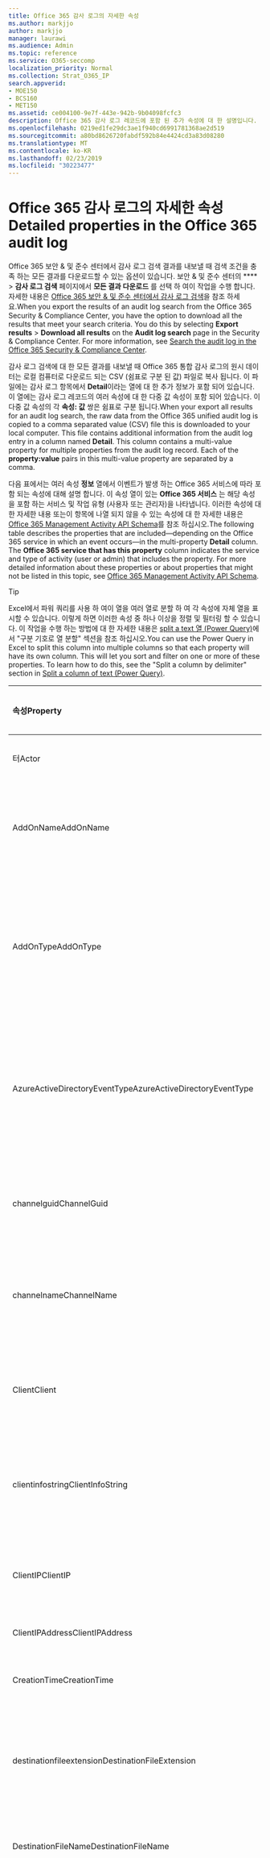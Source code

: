 ```yaml
---
title: Office 365 감사 로그의 자세한 속성
ms.author: markjjo
author: markjjo
manager: laurawi
ms.audience: Admin
ms.topic: reference
ms.service: O365-seccomp
localization_priority: Normal
ms.collection: Strat_O365_IP
search.appverid:
- MOE150
- BCS160
- MET150
ms.assetid: ce004100-9e7f-443e-942b-9b04098fcfc3
description: Office 365 감사 로그 레코드에 포함 된 추가 속성에 대 한 설명입니다.
ms.openlocfilehash: 0219ed1fe29dc3ae1f940cd6991781368ae2d519
ms.sourcegitcommit: a80bd8626720fabdf592b84e4424cd3a83d08280
ms.translationtype: MT
ms.contentlocale: ko-KR
ms.lasthandoff: 02/23/2019
ms.locfileid: "30223477"
---
```

# <a name="detailed-properties-in-the-office-365-audit-log"></a><span data-ttu-id="1f6d6-103">Office 365 감사 로그의 자세한 속성</span><span class="sxs-lookup"><span data-stu-id="1f6d6-103">Detailed properties in the Office 365 audit log</span></span>

<span data-ttu-id="1f6d6-p101">Office 365 보안 &amp; 및 준수 센터에서 감사 로그 검색 결과를 내보낼 때 검색 조건을 충족 하는 모든 결과를 다운로드할 수 있는 옵션이 있습니다. 보안 &amp; 및 준수 센터의 \*\*\*\* \> **감사 로그 검색** 페이지에서 **모든 결과 다운로드** 를 선택 하 여이 작업을 수행 합니다. 자세한 내용은 [Office 365 보안 &amp; 및 준수 센터에서 감사 로그 검색](search-the-audit-log-in-security-and-compliance.md)을 참조 하세요.</span><span class="sxs-lookup"><span data-stu-id="1f6d6-p101">When you export the results of an audit log search from the Office 365 Security &amp; Compliance Center, you have the option to download all the results that meet your search criteria. You do this by selecting **Export results** \> **Download all results** on the **Audit log search** page in the Security &amp; Compliance Center. For more information, see [Search the audit log in the Office 365 Security &amp; Compliance Center](search-the-audit-log-in-security-and-compliance.md).</span></span>
  
 <span data-ttu-id="1f6d6-p102">감사 로그 검색에 대 한 모든 결과를 내보낼 때 Office 365 통합 감사 로그의 원시 데이터는 로컬 컴퓨터로 다운로드 되는 CSV (쉼표로 구분 된 값) 파일로 복사 됩니다. 이 파일에는 감사 로그 항목에서 **Detail**이라는 열에 대 한 추가 정보가 포함 되어 있습니다. 이 열에는 감사 로그 레코드의 여러 속성에 대 한 다중 값 속성이 포함 되어 있습니다. 이 다중 값 속성의 각 **속성: 값** 쌍은 쉼표로 구분 됩니다.</span><span class="sxs-lookup"><span data-stu-id="1f6d6-p102">When your export all results for an audit log search, the raw data from the Office 365 unified audit log is copied to a comma separated value (CSV) file this is downloaded to your local computer. This file contains additional information from the audit log entry in a column named **Detail**. This column contains a multi-value property for multiple properties from the audit log record. Each of the **property:value** pairs in this multi-value property are separated by a comma.</span></span> 
  
<span data-ttu-id="1f6d6-p103">다음 표에서는 여러 속성 **정보** 열에서 이벤트가 발생 하는 Office 365 서비스에 따라 포함 되는 속성에 대해 설명 합니다. 이 속성 열이 있는 **Office 365 서비스** 는 해당 속성을 포함 하는 서비스 및 작업 유형 (사용자 또는 관리자)을 나타냅니다. 이러한 속성에 대 한 자세한 내용 또는이 항목에 나열 되지 않을 수 있는 속성에 대 한 자세한 내용은 [Office 365 Management Activity API Schema](https://go.microsoft.com/fwlink/p/?LinkId=717993)를 참조 하십시오.</span><span class="sxs-lookup"><span data-stu-id="1f6d6-p103">The following table describes the properties that are included—depending on the Office 365 service in which an event occurs—in the multi-property **Detail** column. The **Office 365 service that has this property** column indicates the service and type of activity (user or admin) that includes the property. For more detailed information about these properties or about properties that might not be listed in this topic, see [Office 365 Management Activity API Schema](https://go.microsoft.com/fwlink/p/?LinkId=717993).</span></span>
  
> [!TIP]
> <span data-ttu-id="1f6d6-p104">Excel에서 파워 쿼리를 사용 하 여이 열을 여러 열로 분할 하 여 각 속성에 자체 열을 표시할 수 있습니다. 이렇게 하면 이러한 속성 중 하나 이상을 정렬 및 필터링 할 수 있습니다. 이 작업을 수행 하는 방법에 대 한 자세한 내용은 [split a text 열 (Power Query)](https://support.office.com/article/5282d425-6dd0-46ca-95bf-8e0da9539662)에서 "구분 기호로 열 분할" 섹션을 참조 하십시오.</span><span class="sxs-lookup"><span data-stu-id="1f6d6-p104">You can use the Power Query in Excel to split this column into multiple columns so that each property will have its own column. This will let you sort and filter on one or more of these properties. To learn how to do this, see the "Split a column by delimiter" section in [Split a column of text (Power Query)](https://support.office.com/article/5282d425-6dd0-46ca-95bf-8e0da9539662).</span></span> 
  
|<span data-ttu-id="1f6d6-117">**속성**</span><span class="sxs-lookup"><span data-stu-id="1f6d6-117">**Property**</span></span>|<span data-ttu-id="1f6d6-118">**설명**</span><span class="sxs-lookup"><span data-stu-id="1f6d6-118">**Description**</span></span>|<span data-ttu-id="1f6d6-119">**이 속성을 가진 Office 365 서비스**</span><span class="sxs-lookup"><span data-stu-id="1f6d6-119">**Office 365 service that has this property**</span></span>|
|:-----|:-----|:-----|
|<span data-ttu-id="1f6d6-120">터</span><span class="sxs-lookup"><span data-stu-id="1f6d6-120">Actor</span></span>  <br/> |<span data-ttu-id="1f6d6-121">작업을 수행한 사용자 또는 서비스 계정입니다.</span><span class="sxs-lookup"><span data-stu-id="1f6d6-121">The user or service account that performed the action.</span></span> |<span data-ttu-id="1f6d6-122">Azure Active Directory</span><span class="sxs-lookup"><span data-stu-id="1f6d6-122">Azure Active Directory</span></span>  <br/> |
|<span data-ttu-id="1f6d6-123">AddOnName</span><span class="sxs-lookup"><span data-stu-id="1f6d6-123">AddOnName</span></span>  <br/> |<span data-ttu-id="1f6d6-p105">팀에서 추가, 제거 또는 업데이트 된 추가 기능의 이름입니다. Microsoft 팀의 추가 기능 유형은 bot, 커넥터 또는 탭입니다.</span><span class="sxs-lookup"><span data-stu-id="1f6d6-p105">The name of an add-on that was added, removed, or updated in a team. The type of add-ons in Microsoft Teams are a bot, a connector, or a tab.</span></span>  <br/> |<span data-ttu-id="1f6d6-126">Microsoft Teams</span><span class="sxs-lookup"><span data-stu-id="1f6d6-126">Microsoft Teams</span></span>  <br/> |
|<span data-ttu-id="1f6d6-127">AddOnType</span><span class="sxs-lookup"><span data-stu-id="1f6d6-127">AddOnType</span></span>  <br/> |<span data-ttu-id="1f6d6-p106">팀에서 추가, 제거 또는 업데이트 된 추가 기능의 유형입니다. 다음 값은 추가 기능의 형식을 나타냅니다.</span><span class="sxs-lookup"><span data-stu-id="1f6d6-p106">The type of an add-on that was added, removed, or updated in a team. The following values indicate the type of add-on.  </span></span><br/> <span data-ttu-id="1f6d6-130">**1** -bot을 나타냅니다.</span><span class="sxs-lookup"><span data-stu-id="1f6d6-130">**1** - Indicates a bot.</span></span><br/> <span data-ttu-id="1f6d6-131">**2** -커넥터를 나타냅니다.</span><span class="sxs-lookup"><span data-stu-id="1f6d6-131">**2** - Indicates a connector.</span></span><br/> <span data-ttu-id="1f6d6-132">**3** -탭을 나타냅니다.</span><span class="sxs-lookup"><span data-stu-id="1f6d6-132">**3** - Indicates a tab.</span></span> |<span data-ttu-id="1f6d6-133">Microsoft Teams</span><span class="sxs-lookup"><span data-stu-id="1f6d6-133">Microsoft Teams</span></span>  <br/> |
|<span data-ttu-id="1f6d6-134">AzureActiveDirectoryEventType</span><span class="sxs-lookup"><span data-stu-id="1f6d6-134">AzureActiveDirectoryEventType</span></span>  <br/> |<span data-ttu-id="1f6d6-p107">Azure Active Directory 이벤트의 유형입니다. 이벤트 유형을 나타내는 값은 다음과 같습니다.</span><span class="sxs-lookup"><span data-stu-id="1f6d6-p107">The type of Azure Active Directory event. The following values indicate the type of event.  </span></span><br/> <span data-ttu-id="1f6d6-137">**0** -계정 로그인 이벤트를 나타냅니다.</span><span class="sxs-lookup"><span data-stu-id="1f6d6-137">**0** - Indicates an account login event.</span></span><br/> <span data-ttu-id="1f6d6-138">**1** -Azure 응용 프로그램 보안 이벤트를 나타냅니다.</span><span class="sxs-lookup"><span data-stu-id="1f6d6-138">**1** - Indicates an Azure application security event.</span></span> |<span data-ttu-id="1f6d6-139">Azure Active Directory</span><span class="sxs-lookup"><span data-stu-id="1f6d6-139">Azure Active Directory</span></span>  <br/> |
|<span data-ttu-id="1f6d6-140">channelguid</span><span class="sxs-lookup"><span data-stu-id="1f6d6-140">ChannelGuid</span></span>  <br/> |<span data-ttu-id="1f6d6-p108">Microsoft 팀 채널의 ID입니다. 채널이 있는 팀이 **teamname** 및 **teamname** 속성으로 식별 됩니다.</span><span class="sxs-lookup"><span data-stu-id="1f6d6-p108">The ID of a Microsoft Teams channel. The team that the channel is located in is identified by the **TeamName** and **TeamGuid** properties.  </span></span><br/> |<span data-ttu-id="1f6d6-143">Microsoft Teams</span><span class="sxs-lookup"><span data-stu-id="1f6d6-143">Microsoft Teams</span></span>  <br/> |
|<span data-ttu-id="1f6d6-144">channelname</span><span class="sxs-lookup"><span data-stu-id="1f6d6-144">ChannelName</span></span>  <br/> |<span data-ttu-id="1f6d6-p109">Microsoft 팀 채널의 이름입니다. 채널이 있는 팀이 **teamname** 및 **teamname** 속성으로 식별 됩니다.</span><span class="sxs-lookup"><span data-stu-id="1f6d6-p109">The name of a Microsoft Teams channel. The team that the channel is located in is identified by the **TeamName** and **TeamGuid** properties.  </span></span><br/> |<span data-ttu-id="1f6d6-147">Microsoft Teams</span><span class="sxs-lookup"><span data-stu-id="1f6d6-147">Microsoft Teams</span></span>  <br/> |
|<span data-ttu-id="1f6d6-148">Client</span><span class="sxs-lookup"><span data-stu-id="1f6d6-148">Client</span></span>  <br/> |<span data-ttu-id="1f6d6-149">클라이언트 장치, 장치 OS 및 login 이벤트에 사용 되는 장치 브라우저 (예: Nokia Lumia 920;) Windows Phone 8; IE Mobile 11).</span><span class="sxs-lookup"><span data-stu-id="1f6d6-149">The client device, the device OS, and the device browser used for the login event (for example, Nokia Lumia 920; Windows Phone 8; IE Mobile 11).</span></span>  <br/> |<span data-ttu-id="1f6d6-150">Azure Active Directory</span><span class="sxs-lookup"><span data-stu-id="1f6d6-150">Azure Active Directory</span></span>  <br/> |
|<span data-ttu-id="1f6d6-151">clientinfostring</span><span class="sxs-lookup"><span data-stu-id="1f6d6-151">ClientInfoString</span></span>  <br/> |<span data-ttu-id="1f6d6-152">브라우저 버전, Outlook 버전 및 모바일 장치 정보와 같이 작업을 수행 하는 데 사용한 전자 메일 클라이언트에 대 한 정보</span><span class="sxs-lookup"><span data-stu-id="1f6d6-152">Information about the email client that was used to perform the operation, such as a browser version, Outlook version, and mobile device information</span></span>  <br/> |<span data-ttu-id="1f6d6-153">Exchange (사서함 활동)</span><span class="sxs-lookup"><span data-stu-id="1f6d6-153">Exchange (mailbox activity)</span></span>  <br/> |
|<span data-ttu-id="1f6d6-154">ClientIP</span><span class="sxs-lookup"><span data-stu-id="1f6d6-154">ClientIP</span></span>  <br/> |<span data-ttu-id="1f6d6-p110">활동을 로그할 때 사용 된 장치의 IP 주소입니다. IP 주소는 IPv4 또는 IPv6 주소 형식으로 표시 됩니다.</span><span class="sxs-lookup"><span data-stu-id="1f6d6-p110">The IP address of the device that was used when the activity was logged. The IP address is displayed in either an IPv4 or IPv6 address format.</span></span>  <br/> |<span data-ttu-id="1f6d6-157">Exchange 및 Azure Active Directory</span><span class="sxs-lookup"><span data-stu-id="1f6d6-157">Exchange and Azure Active Directory</span></span>  <br/> |
|<span data-ttu-id="1f6d6-158">ClientIPAddress</span><span class="sxs-lookup"><span data-stu-id="1f6d6-158">ClientIPAddress</span></span>  <br/> |<span data-ttu-id="1f6d6-159">ClientIP과 동일 합니다.</span><span class="sxs-lookup"><span data-stu-id="1f6d6-159">Same as ClientIP.</span></span>  <br/> |<span data-ttu-id="1f6d6-160">SharePoint</span><span class="sxs-lookup"><span data-stu-id="1f6d6-160">SharePoint</span></span>  <br/> |
|<span data-ttu-id="1f6d6-161">CreationTime</span><span class="sxs-lookup"><span data-stu-id="1f6d6-161">CreationTime</span></span>  <br/> |<span data-ttu-id="1f6d6-162">사용자가 활동을 수행 했을 때 utc (협정 세계시)로 표시 되는 날짜와 시간입니다.</span><span class="sxs-lookup"><span data-stu-id="1f6d6-162">The date and time in Coordinated Universal Time (UTC) when the user performed the activity.</span></span>  <br/> |<span data-ttu-id="1f6d6-163">모두</span><span class="sxs-lookup"><span data-stu-id="1f6d6-163">All</span></span>  <br/> |
|<span data-ttu-id="1f6d6-164">destinationfileextension</span><span class="sxs-lookup"><span data-stu-id="1f6d6-164">DestinationFileExtension</span></span>  <br/> |<span data-ttu-id="1f6d6-p111">복사 하거나 이동할 파일의 파일 확장명입니다. 이 속성은 FileCopied 및 FileMoved 사용자 작업에만 표시 됩니다.</span><span class="sxs-lookup"><span data-stu-id="1f6d6-p111">The file extension of a file that is copied or moved. This property is displayed only for the FileCopied and FileMoved user activities.</span></span>  <br/> |<span data-ttu-id="1f6d6-167">SharePoint</span><span class="sxs-lookup"><span data-stu-id="1f6d6-167">SharePoint</span></span>  <br/> |
|<span data-ttu-id="1f6d6-168">DestinationFileName</span><span class="sxs-lookup"><span data-stu-id="1f6d6-168">DestinationFileName</span></span>  <br/> |<span data-ttu-id="1f6d6-p112">파일 이름이 복사 되거나 이동 됩니다. 이 속성은 FileCopied 및 FileMoved 작업에만 표시 됩니다.</span><span class="sxs-lookup"><span data-stu-id="1f6d6-p112">The name of the file is copied or moved. This property is displayed only for the FileCopied and FileMoved actions.</span></span>  <br/> |<span data-ttu-id="1f6d6-171">SharePoint</span><span class="sxs-lookup"><span data-stu-id="1f6d6-171">SharePoint</span></span>  <br/> |
|<span data-ttu-id="1f6d6-172">DestinationRelativeUrl</span><span class="sxs-lookup"><span data-stu-id="1f6d6-172">DestinationRelativeUrl</span></span>  <br/> |<span data-ttu-id="1f6d6-p113">파일을 복사 하거나 이동할 대상 폴더의 URL입니다. **SiteURL**, **DestinationRelativeURL**및 **destinationfilename** 속성의 값을 조합 하면 **ObjectID** 속성의 값 (복사 된 파일의 전체 경로 이름)과 같습니다. 이 속성은 FileCopied 및 FileMoved 사용자 작업에만 표시 됩니다.</span><span class="sxs-lookup"><span data-stu-id="1f6d6-p113">The URL of the destination folder where a file is copied or moved. The combination of the values for the **SiteURL**, the **DestinationRelativeURL**, and the **DestinationFileName** properties is the same as the value for the **ObjectID** property, which is the full path name for the file that was copied. This property is displayed only for the FileCopied and FileMoved user activities.  </span></span><br/> |<span data-ttu-id="1f6d6-176">SharePoint</span><span class="sxs-lookup"><span data-stu-id="1f6d6-176">SharePoint</span></span>  <br/> |
|<span data-ttu-id="1f6d6-177">EventSource</span><span class="sxs-lookup"><span data-stu-id="1f6d6-177">EventSource</span></span>  <br/> |<span data-ttu-id="1f6d6-p114">SharePoint에서 이벤트가 발생 한 것을 식별 합니다. 사용할 수 있는 값은 **SharePoint** 및 **objectmodel**입니다.</span><span class="sxs-lookup"><span data-stu-id="1f6d6-p114">Identifies that an event occurred in SharePoint. Possible values are **SharePoint** and **ObjectModel**.  </span></span><br/> |<span data-ttu-id="1f6d6-180">SharePoint</span><span class="sxs-lookup"><span data-stu-id="1f6d6-180">SharePoint</span></span>  <br/> |
|<span data-ttu-id="1f6d6-181">externalaccess</span><span class="sxs-lookup"><span data-stu-id="1f6d6-181">ExternalAccess</span></span>  <br/> |<span data-ttu-id="1f6d6-p115">Exchange 관리 활동의 경우, cmdlet이 조직의 사용자에 의해 실행 되었는지, Microsoft 데이터 센터 담당자나 데이터 센터 서비스 계정 또는 위임 된 관리자가 실행할지를 지정 합니다. 값이 **False** 이면 조직의 다른 사용자가 cmdlet을 실행 한 것입니다. **True** 값은 데이터 센터 직원, 데이터 센터 서비스 계정 또는 위임 된 관리자에 의해 cmdlet이 실행 되었음을 나타냅니다.</span><span class="sxs-lookup"><span data-stu-id="1f6d6-p115">For Exchange admin activity, specifies whether the cmdlet was run by a user in your organization, by Microsoft datacenter personnel or a datacenter service account, or by a delegated administrator. The value **False** indicates that the cmdlet was run by someone in your organization. The value **True** indicates that the cmdlet was run by datacenter personnel, a datacenter service account, or a delegated administrator.  </span></span><br/> <span data-ttu-id="1f6d6-185">Exchange 사서함 활동의 경우 조직 외부의 사용자가 사서함에 액세스 했는지 여부를 지정 합니다.</span><span class="sxs-lookup"><span data-stu-id="1f6d6-185">For Exchange mailbox activity, specifies whether a mailbox was accessed by a user outside your organization.</span></span>  <br/> |<span data-ttu-id="1f6d6-186">Exchange</span><span class="sxs-lookup"><span data-stu-id="1f6d6-186">Exchange</span></span>  <br/> |
|<span data-ttu-id="1f6d6-187">ExtendedProperties</span><span class="sxs-lookup"><span data-stu-id="1f6d6-187">ExtendedProperties</span></span>  <br/> |<span data-ttu-id="1f6d6-188">Azure Active Directory 이벤트에 대 한 확장 된 속성입니다.</span><span class="sxs-lookup"><span data-stu-id="1f6d6-188">The extended properties for an the Azure Active Directory event.</span></span>  <br/> |<span data-ttu-id="1f6d6-189">Azure Active Directory</span><span class="sxs-lookup"><span data-stu-id="1f6d6-189">Azure Active Directory</span></span>  <br/> |
|<span data-ttu-id="1f6d6-190">ID</span><span class="sxs-lookup"><span data-stu-id="1f6d6-190">ID</span></span>  <br/> |<span data-ttu-id="1f6d6-p116">보고서 항목의 ID입니다. ID는 보고서 항목을 고유 하 게 식별 합니다.</span><span class="sxs-lookup"><span data-stu-id="1f6d6-p116">The ID of the report entry. The ID uniquely identifies the report entry.</span></span>  <br/> |<span data-ttu-id="1f6d6-193">모두</span><span class="sxs-lookup"><span data-stu-id="1f6d6-193">All</span></span>  <br/> |
|<span data-ttu-id="1f6d6-194">internallogontype</span><span class="sxs-lookup"><span data-stu-id="1f6d6-194">InternalLogonType</span></span>  <br/> |<span data-ttu-id="1f6d6-195">내부용으로 예약 되어 있습니다.</span><span class="sxs-lookup"><span data-stu-id="1f6d6-195">Reserved for internal use.</span></span>  <br/> |<span data-ttu-id="1f6d6-196">Exchange (사서함 활동)</span><span class="sxs-lookup"><span data-stu-id="1f6d6-196">Exchange (mailbox activity)</span></span>  <br/> |
|<span data-ttu-id="1f6d6-197">ItemType</span><span class="sxs-lookup"><span data-stu-id="1f6d6-197">ItemType</span></span>  <br/> |<span data-ttu-id="1f6d6-p117">액세스 하거나 수정한 개체의 유형입니다. 사용할 수 있는 값에는 **파일**, **폴더**, **웹**, **사이트**, **테 넌 트**및 **documentlibrary**가 있습니다.</span><span class="sxs-lookup"><span data-stu-id="1f6d6-p117">The type of object that was accessed or modified. Possible values include **File**, **Folder**, **Web**, **Site**, **Tenant**, and **DocumentLibrary**.  </span></span><br/> |<span data-ttu-id="1f6d6-200">SharePoint</span><span class="sxs-lookup"><span data-stu-id="1f6d6-200">SharePoint</span></span>  <br/> |
|<span data-ttu-id="1f6d6-201">LoginStatus</span><span class="sxs-lookup"><span data-stu-id="1f6d6-201">LoginStatus</span></span>  <br/> |<span data-ttu-id="1f6d6-202">발생 했을 수 있는 로그인 실패를 확인 합니다.</span><span class="sxs-lookup"><span data-stu-id="1f6d6-202">Identifies login failures that might have occurred.</span></span>  <br/> |<span data-ttu-id="1f6d6-203">Azure Active Directory</span><span class="sxs-lookup"><span data-stu-id="1f6d6-203">Azure Active Directory</span></span>  <br/> |
|<span data-ttu-id="1f6d6-204">logontype</span><span class="sxs-lookup"><span data-stu-id="1f6d6-204">LogonType</span></span>  <br/> |<span data-ttu-id="1f6d6-p118">사서함 액세스 유형입니다. 다음 값은 사서함에 액세스 한 사용자의 유형을 나타냅니다.</span><span class="sxs-lookup"><span data-stu-id="1f6d6-p118">The type of mailbox access. The following values indicate the type of user who accessed the mailbox.  </span></span><br/><br/> <span data-ttu-id="1f6d6-207">**0** -사서함 소유자를 나타냅니다.</span><span class="sxs-lookup"><span data-stu-id="1f6d6-207">**0** - Indicates a mailbox owner.</span></span><br/> <span data-ttu-id="1f6d6-208">**1** -관리자를 나타냅니다.</span><span class="sxs-lookup"><span data-stu-id="1f6d6-208">**1** - Indicates an administrator.</span></span><br/> <span data-ttu-id="1f6d6-209">**2** -대리인을 나타냅니다.</span><span class="sxs-lookup"><span data-stu-id="1f6d6-209">**2** - Indicates a delegate.</span></span> <br/><span data-ttu-id="1f6d6-210">**3** -Microsoft 데이터 센터의 전송 서비스를 나타냅니다.</span><span class="sxs-lookup"><span data-stu-id="1f6d6-210">**3** - Indicates the transport service in the Microsoft datacenter.</span></span><br/> <span data-ttu-id="1f6d6-211">**4** -Microsoft 데이터 센터의 서비스 계정을 나타냅니다.</span><span class="sxs-lookup"><span data-stu-id="1f6d6-211">**4** - Indicates a   service account in the Microsoft datacenter.</span></span> <br/><span data-ttu-id="1f6d6-212">**6** -위임 된 관리자를 나타냅니다.</span><span class="sxs-lookup"><span data-stu-id="1f6d6-212">**6** - Indicates a delegated administrator.</span></span> |<span data-ttu-id="1f6d6-213">Exchange (사서함 활동)</span><span class="sxs-lookup"><span data-stu-id="1f6d6-213">Exchange (mailbox activity)</span></span>  <br/> |
|<span data-ttu-id="1f6d6-214">MailboxGuid</span><span class="sxs-lookup"><span data-stu-id="1f6d6-214">MailboxGuid</span></span>  <br/> |<span data-ttu-id="1f6d6-215">액세스 한 사서함의 Exchange GUID입니다.</span><span class="sxs-lookup"><span data-stu-id="1f6d6-215">The Exchange GUID of the mailbox that was accessed.</span></span>  <br/> |<span data-ttu-id="1f6d6-216">Exchange (사서함 활동)</span><span class="sxs-lookup"><span data-stu-id="1f6d6-216">Exchange (mailbox activity)</span></span>  <br/> |
|<span data-ttu-id="1f6d6-217">MailboxOwnerUPN</span><span class="sxs-lookup"><span data-stu-id="1f6d6-217">MailboxOwnerUPN</span></span>  <br/> |<span data-ttu-id="1f6d6-218">액세스 한 사서함을 소유한 사용자의 전자 메일 주소입니다.</span><span class="sxs-lookup"><span data-stu-id="1f6d6-218">The email address of the person who owns the mailbox that was accessed.</span></span>  <br/> |<span data-ttu-id="1f6d6-219">Exchange (사서함 활동)</span><span class="sxs-lookup"><span data-stu-id="1f6d6-219">Exchange (mailbox activity)</span></span>  <br/> |
|<span data-ttu-id="1f6d6-220">구성원</span><span class="sxs-lookup"><span data-stu-id="1f6d6-220">Members</span></span>  <br/> |<span data-ttu-id="1f6d6-p119">팀에서 추가 되거나 제거 된 사용자를 나열 합니다. 다음 값은 사용자에 게 할당 된 역할 형식을 나타냅니다.</span><span class="sxs-lookup"><span data-stu-id="1f6d6-p119">Lists the users that have been added or removed from a team. The following values indicate the Role type assigned to the user.  </span></span><br/><br/> <span data-ttu-id="1f6d6-223">**1** -소유자 역할을 나타냅니다.</span><span class="sxs-lookup"><span data-stu-id="1f6d6-223">**1** - Indicates  the Owner role.</span></span><br/> <span data-ttu-id="1f6d6-224">**2** -구성원 역할을 나타냅니다.</span><span class="sxs-lookup"><span data-stu-id="1f6d6-224">**2** - Indicates the Member role.</span></span><br/> <span data-ttu-id="1f6d6-225">**3** -게스트 역할을 나타냅니다.</span><span class="sxs-lookup"><span data-stu-id="1f6d6-225">**3** - Indicates the Guest role.</span></span> <br/><br/><span data-ttu-id="1f6d6-226">Members 속성에도 조직의 이름과 구성원의 전자 메일 주소가 포함 됩니다.</span><span class="sxs-lookup"><span data-stu-id="1f6d6-226">The Members property also includes the name of your organization, and the member's email address.</span></span>  <br/> |<span data-ttu-id="1f6d6-227">Microsoft Teams</span><span class="sxs-lookup"><span data-stu-id="1f6d6-227">Microsoft Teams</span></span>  <br/> |
|<span data-ttu-id="1f6d6-228">ModifiedProperties (Name, NewValue, OldValue)</span><span class="sxs-lookup"><span data-stu-id="1f6d6-228">ModifiedProperties (Name, NewValue, OldValue)</span></span>  <br/> |<span data-ttu-id="1f6d6-p120">이 속성은 사이트 또는 사이트 모음 관리 그룹의 구성원으로 사용자를 추가 하는 등의 관리 이벤트에 포함 됩니다. 이 속성에는 수정 된 속성의 이름 (예: 사이트 관리자 그룹)과 수정한 속성의 새 값 (사이트 관리자로 추가한 사용자 및 수정한 개체의 이전 값)이 포함 됩니다.</span><span class="sxs-lookup"><span data-stu-id="1f6d6-p120">The property is included for admin events, such as adding a user as a member of a site or a site collection admin group. The property includes the name of the property that was modified (for example, the Site Admin group) the new value of the modified property (such the user who was added as a site admin, and the previous value of the modified object.</span></span>  <br/> |<span data-ttu-id="1f6d6-231">모두 (관리 활동)</span><span class="sxs-lookup"><span data-stu-id="1f6d6-231">All (admin activity)</span></span>  <br/> |
|<span data-ttu-id="1f6d6-232">id</span><span class="sxs-lookup"><span data-stu-id="1f6d6-232">ObjectID</span></span>  <br/> |<span data-ttu-id="1f6d6-233">Exchange 관리자 감사 로깅을 위해 cmdlet에 의해 수정 된 개체의 이름입니다.</span><span class="sxs-lookup"><span data-stu-id="1f6d6-233">For Exchange admin audit logging, the name of the object that was modified by the cmdlet.</span></span>  <br/> <span data-ttu-id="1f6d6-234">SharePoint 작업의 경우 사용자가 액세스 하는 파일 또는 폴더의 전체 URL 경로 이름입니다.</span><span class="sxs-lookup"><span data-stu-id="1f6d6-234">For SharePoint activity, the full URL path name of the file or folder accessed by a user.</span></span>  <br/> <span data-ttu-id="1f6d6-235">Azure AD 활동의 경우 수정 된 사용자 계정의 이름입니다.</span><span class="sxs-lookup"><span data-stu-id="1f6d6-235">For Azure AD activity, the name of the user account that was modified.</span></span>  <br/> |<span data-ttu-id="1f6d6-236">모두</span><span class="sxs-lookup"><span data-stu-id="1f6d6-236">All</span></span>  <br/> |
|<span data-ttu-id="1f6d6-237">작업</span><span class="sxs-lookup"><span data-stu-id="1f6d6-237">Operation</span></span>  <br/> |<span data-ttu-id="1f6d6-p121">사용자 또는 관리자 활동의 이름입니다. 이 속성의 값은 **활동** 드롭다운 목록에서 선택한 값에 해당 합니다. **모든 작업에 대해 결과 표시** 를 선택 하면 보고서에 모든 서비스에 대 한 모든 사용자 및 관리 활동에 대 한 항목이 포함 됩니다. office 365 감사 로그에 기록 된 작업/작업에 대 한 설명은 [office 365 보안 &amp; 및 준수 센터에서 감사 로그 검색](search-the-audit-log-in-security-and-compliance.md)의 **감사 된 작업** 탭을 참조 하십시오.</span><span class="sxs-lookup"><span data-stu-id="1f6d6-p121">The name of the user or admin activity. The value of this property corresponds to the value that was selected in the **Activities** drop down list. If **Show results for all activities** was selected, the report will included entries for all user and admin activities for all services. For a description of the operations/activities that are logged in the Office 365 audit log, see the **Audited activities** tab in [Search the audit log in the Office 365 Security &amp; Compliance Center](search-the-audit-log-in-security-and-compliance.md).  </span></span><br/> <span data-ttu-id="1f6d6-242">Exchange 관리 활동의 경우이 속성은 실행 된 cmdlet의 이름을 식별 합니다.</span><span class="sxs-lookup"><span data-stu-id="1f6d6-242">For Exchange admin activity, this property identifies the name of the cmdlet that was run.</span></span>  <br/> |<span data-ttu-id="1f6d6-243">모두</span><span class="sxs-lookup"><span data-stu-id="1f6d6-243">All</span></span>  <br/> |
|<span data-ttu-id="1f6d6-244">조직 id</span><span class="sxs-lookup"><span data-stu-id="1f6d6-244">OrganizationID</span></span>  <br/> |<span data-ttu-id="1f6d6-245">Office 365 조 직의 GUID입니다.</span><span class="sxs-lookup"><span data-stu-id="1f6d6-245">The GUID for your Office 365 organization.</span></span>  <br/> |<span data-ttu-id="1f6d6-246">모두</span><span class="sxs-lookup"><span data-stu-id="1f6d6-246">All</span></span>  <br/> |
|<span data-ttu-id="1f6d6-247">경로</span><span class="sxs-lookup"><span data-stu-id="1f6d6-247">Path</span></span>  <br/> |<span data-ttu-id="1f6d6-p122">액세스 한 메시지가 있는 사서함 폴더의 이름입니다. 이 속성은 또한 메시지가 만들어지거나 복사/이동 되는 폴더를 식별 합니다.</span><span class="sxs-lookup"><span data-stu-id="1f6d6-p122">The name of the mailbox folder where the message that was accessed is located. This property also identifies the folder a where a message is created in or copied/moved to.</span></span>  <br/> |<span data-ttu-id="1f6d6-250">Exchange (사서함 활동)</span><span class="sxs-lookup"><span data-stu-id="1f6d6-250">Exchange (mailbox activity)</span></span>  <br/> |
|<span data-ttu-id="1f6d6-251">매개 변수</span><span class="sxs-lookup"><span data-stu-id="1f6d6-251">Parameters</span></span>  <br/> |<span data-ttu-id="1f6d6-252">Exchange 관리 활동의 경우 Operation 속성에서 식별 된 cmdlet에 사용 된 모든 매개 변수의 이름과 값입니다.</span><span class="sxs-lookup"><span data-stu-id="1f6d6-252">For Exchange admin activity, the name and value for all parameters that were used with the cmdlet that is identified in the Operation property.</span></span>  <br/> |<span data-ttu-id="1f6d6-253">Exchange (관리 활동)</span><span class="sxs-lookup"><span data-stu-id="1f6d6-253">Exchange (admin activity)</span></span>  <br/> |
|<span data-ttu-id="1f6d6-254">RecordType</span><span class="sxs-lookup"><span data-stu-id="1f6d6-254">RecordType</span></span>  <br/> |<span data-ttu-id="1f6d6-p123">record에서 지정한 작업의 유형입니다. 다음 값은 레코드 종류를 나타냅니다.</span><span class="sxs-lookup"><span data-stu-id="1f6d6-p123">The type of operation indicated by the record. The following values indicate the record type.  </span></span><br/><br/> <span data-ttu-id="1f6d6-257">**1** -Exchange 관리자 감사 로그의 레코드를 나타냅니다.</span><span class="sxs-lookup"><span data-stu-id="1f6d6-257">**1** - Indicates a record from the  Exchange  admin audit log.</span></span> <br/><span data-ttu-id="1f6d6-258">**2** -singled 사서함 항목에 대해 수행 된 작업에 대 한 Exchange 사서함 감사 로그의 레코드를 나타냅니다.</span><span class="sxs-lookup"><span data-stu-id="1f6d6-258">**2** - Indicates a record from the  Exchange  mailbox audit log for an operation performed on a singled mailbox item.</span></span> <br/><span data-ttu-id="1f6d6-p124">**3** -Exchange 사서함 감사 로그 에서도 레코드를 나타냅니다. 이 레코드 종류는 원본 사서함에서 여러 항목을 지운 편지함 폴더로 이동 하거나 여러 항목을 영구적으로 삭제 하는 등의 여러 항목에 대해 작업이 수행 되었음을 나타냅니다.</span><span class="sxs-lookup"><span data-stu-id="1f6d6-p124">**3** - Also indicates a record from the  Exchange  mailbox audit log. This record type indicates the operation was performed on multiple items in the source mailbox (such as moving multiple items to the Deleted Items folder or permanently deleting multiple items). </span></span><br/><span data-ttu-id="1f6d6-261">**4** -사이트에 대 한 권한 할당 관리자 또는 사용자와 같은 SharePoint의 사이트 관리 작업을 나타냅니다.</span><span class="sxs-lookup"><span data-stu-id="1f6d6-261">**4** - Indicates a site admin operation in SharePoint, such as an administrator or user assigning permissions to a site.</span></span> <br/><span data-ttu-id="1f6d6-262">**6** -사용자가 파일을 보거나 수정 하는 등 SharePoint의 파일 또는 폴더 관련 작업을 나타냅니다.</span><span class="sxs-lookup"><span data-stu-id="1f6d6-262">**6** - Indicates a file or folder-related operation in SharePoint, such as a user viewing or modifying a file.</span></span> <br/><span data-ttu-id="1f6d6-263">**8** -Azure Active Directory에서 수행 된 관리 작업을 나타냅니다.</span><span class="sxs-lookup"><span data-stu-id="1f6d6-263">**8** - Indicates an admin operation performed in Azure Active Directory.</span></span> <br/><span data-ttu-id="1f6d6-p125">**9** -OrgId 로그인 이벤트를 Azure Active Directory에 표시 합니다. 이 레코드 종류는 더 이상 사용 되지 않습니다.</span><span class="sxs-lookup"><span data-stu-id="1f6d6-p125">**9** - Indicates  OrgId logon events in Azure Active Directory. This record type is being deprecated. </span></span><br/><span data-ttu-id="1f6d6-266">**10** -데이터 센터에서 Microsoft 담당자가 수행한 보안 cmdlet 이벤트를 나타냅니다.</span><span class="sxs-lookup"><span data-stu-id="1f6d6-266">**10** - Indicates security cmdlet events that were performed by Microsoft personnel in the data center.</span></span> <br/><span data-ttu-id="1f6d6-267">**11** -SharePoint의 DLP (데이터 손실 방지) 이벤트를 나타냅니다.</span><span class="sxs-lookup"><span data-stu-id="1f6d6-267">**11** - Indicates Data loss protection (DLP) events in SharePoint.</span></span><br/> <span data-ttu-id="1f6d6-268">**12** -Sway 이벤트를 나타냅니다.</span><span class="sxs-lookup"><span data-stu-id="1f6d6-268">**12** - Indicates Sway events.</span></span> <br/><span data-ttu-id="1f6d6-p126">**13** -통합 dlp 정책으로 구성 된 경우 Exchange의 DLP 이벤트를 나타냅니다. Exchange 전송 규칙을 기반으로 하는 DLP 이벤트는 지원 되지 않습니다.</span><span class="sxs-lookup"><span data-stu-id="1f6d6-p126">**13** - Indicates DLP events in Exchange, when configured with a unified a DLP policy. DLP events based on Exchange transport rules aren't supported.</span></span><br><span data-ttu-id="1f6d6-271">**14** -SharePoint의 공유 이벤트를 나타냅니다.</span><span class="sxs-lookup"><span data-stu-id="1f6d6-271">**14** - Indicates sharing events in SharePoint.</span></span><br/> <span data-ttu-id="1f6d6-272">**15** -Azure Active Directory의 STS (보안 토큰 서비스) 로그온 이벤트를 나타냅니다.</span><span class="sxs-lookup"><span data-stu-id="1f6d6-272">**15** - Indicates Secure Token Service (STS) logon events in Azure Active Directory.</span></span> <br/><span data-ttu-id="1f6d6-273">**18** -보안 &amp; 준수 센터 이벤트를 나타냅니다.</span><span class="sxs-lookup"><span data-stu-id="1f6d6-273">**18** - Indicates Security &amp; Compliance Center events.</span></span> <br/><span data-ttu-id="1f6d6-274">**20** -Power BI 이벤트를 나타냅니다.</span><span class="sxs-lookup"><span data-stu-id="1f6d6-274">**20** - Indicates Power BI events.</span></span> <br/><span data-ttu-id="1f6d6-275">**21**-Dynamics 365 이벤트를 나타냅니다.</span><span class="sxs-lookup"><span data-stu-id="1f6d6-275">**21**- Indicates Dynamics 365 events.</span></span><br/><span data-ttu-id="1f6d6-276">**22** -Yammer 이벤트를 나타냅니다.</span><span class="sxs-lookup"><span data-stu-id="1f6d6-276">**22** - Indicates Yammer events.</span></span> <br/><span data-ttu-id="1f6d6-277">**23** -비즈니스용 Skype 이벤트를 나타냅니다.</span><span class="sxs-lookup"><span data-stu-id="1f6d6-277">**23** - Indicates Skype for Business events.</span></span> <br/><span data-ttu-id="1f6d6-p127">**24** -eDiscovery 이벤트를 나타냅니다. 이 레코드 종류는 보안 &amp; 및 준수 센터에서 콘텐츠 검색을 실행 하 고 eDiscovery 사례를 관리 하 여 수행한 작업을 나타냅니다. 자세한 내용은 Office 365 감사 로그에서 eDiscovery 활동 검색을 참조 하세요.</span><span class="sxs-lookup"><span data-stu-id="1f6d6-p127">**24** - Indicates eDiscovery events. This record type indicates activities that were performed by running content searches and managing eDiscovery cases in the Security &amp; Compliance Center. For more information, see Search for eDiscovery activities in the Office 365 audit log.</span></span><br/><span data-ttu-id="1f6d6-281">**25, 26 또는 27** -Microsoft 팀 이벤트를 나타냅니다.</span><span class="sxs-lookup"><span data-stu-id="1f6d6-281">**25, 26, or 27** - Indicates Microsoft Teams events.</span></span> <br/><span data-ttu-id="1f6d6-282">**28** -Exchange Online Protection 및 Office 365 Advanced Threat protection 이벤트의 피싱 및 맬웨어 이벤트를 나타냅니다.</span><span class="sxs-lookup"><span data-stu-id="1f6d6-282">**28** - Indicates phishing and malware events from Exchange Online Protection and Office 365 Advanced Threat Protection events.</span></span><br/> <span data-ttu-id="1f6d6-283">**30** -Microsoft Flow 이벤트를 나타냅니다.</span><span class="sxs-lookup"><span data-stu-id="1f6d6-283">**30** - Indicates Microsoft Flow events.</span></span><br/> <span data-ttu-id="1f6d6-284">**32** -지정 된 Microsoft Stream 이벤트</span><span class="sxs-lookup"><span data-stu-id="1f6d6-284">**32** - Indicated Microsoft Stream events.</span></span><br/> <span data-ttu-id="1f6d6-285">**35** -Microsoft Project 이벤트를 나타냅니다.</span><span class="sxs-lookup"><span data-stu-id="1f6d6-285">**35** - Indicates Microsoft Project events.</span></span> <br/> <span data-ttu-id="1f6d6-286">**36** -SharePoint 목록 이벤트를 나타냅니다.</span><span class="sxs-lookup"><span data-stu-id="1f6d6-286">**36** - Indicates SharePoint list events.</span></span><br/> <span data-ttu-id="1f6d6-287">**40** -보안 및 준수 알림 신호의 결과로 생성 되는 이벤트를 나타냅니다.</span><span class="sxs-lookup"><span data-stu-id="1f6d6-287">**40** - Indicates events that results from security and compliance alert signals.</span></span><br/> <span data-ttu-id="1f6d6-288">**41** -안전 링크 차단 시간 및 Office 365 Advanced Threat Protection의 무시 이벤트 차단 이벤트가 표시 됩니다.</span><span class="sxs-lookup"><span data-stu-id="1f6d6-288">**41** - Indicates safe links time-of-block and block override events in Office 365 Advanced Threat Protection.</span></span><br/><span data-ttu-id="1f6d6-289">**44** -작업에 대 한 분석 이벤트를 나타냅니다.</span><span class="sxs-lookup"><span data-stu-id="1f6d6-289">**44** - Indicates Workplace Analytics events.</span></span> <br/><span data-ttu-id="1f6d6-290">**47** -SharePoint, OneDrive 및 Microsoft 팀의 파일에 대 한 Office 365 Advanced Threat Protection의 피싱 및 맬웨어 이벤트를 나타냅니다.</span><span class="sxs-lookup"><span data-stu-id="1f6d6-290">**47** - Indicates phishing and malware events from Office 365 Advanced Threat Protection for files in SharePoint, OneDrive, and Microsoft Teams.</span></span> |<span data-ttu-id="1f6d6-291">모두</span><span class="sxs-lookup"><span data-stu-id="1f6d6-291">All</span></span>  <br/> |
|<span data-ttu-id="1f6d6-292">resultstatus</span><span class="sxs-lookup"><span data-stu-id="1f6d6-292">ResultStatus</span></span>  <br/> |<span data-ttu-id="1f6d6-293">**작업** 속성에 지정 된 작업이 성공 했는지 여부를 나타냅니다.</span><span class="sxs-lookup"><span data-stu-id="1f6d6-293">Indicates whether the action (specified in the **Operation** property) was successful or not.</span></span>  <br/> <span data-ttu-id="1f6d6-294">Exchange 관리 활동의 경우이 값은 **True** (성공) 또는 **False** (failed) 중 하나입니다.</span><span class="sxs-lookup"><span data-stu-id="1f6d6-294">For Exchange admin activity, the value is either **True** (successful) or **False** (failed).</span></span>  <br/> |<span data-ttu-id="1f6d6-295">모두</span><span class="sxs-lookup"><span data-stu-id="1f6d6-295">All</span></span>  <br/>|
|<span data-ttu-id="1f6d6-296">SecurityComplianceCenterEventType</span><span class="sxs-lookup"><span data-stu-id="1f6d6-296">SecurityComplianceCenterEventType</span></span>  <br/> |<span data-ttu-id="1f6d6-p128">작업이 보안 &amp; 및 준수 센터 이벤트 임을 나타냅니다. 이 속성 &amp; 에 대 한 모든 보안 준수 센터 작업의 값은 **0** 입니다.</span><span class="sxs-lookup"><span data-stu-id="1f6d6-p128">Indicates that the activity was a Security &amp; Compliance Center event. All Security &amp; Compliance Center activities will have a value of **0** for this property.  </span></span><br/> |<span data-ttu-id="1f6d6-299">Office 365 보안 및 준수 센터</span><span class="sxs-lookup"><span data-stu-id="1f6d6-299">Office 365 Security &amp; Compliance Center</span></span>  <br/> |
|<span data-ttu-id="1f6d6-300">SharingType</span><span class="sxs-lookup"><span data-stu-id="1f6d6-300">SharingType</span></span>  <br/> |<span data-ttu-id="1f6d6-p129">리소스를 공유 하는 사용자에 게 할당 된 공유 권한 유형입니다. 이 사용자는 **usersharedwith** 속성에서 식별 됩니다.</span><span class="sxs-lookup"><span data-stu-id="1f6d6-p129">The type of sharing permissions that was assigned to the user that the resource was shared with. This user is identified in the **UserSharedWith** property.  </span></span><br/> |<span data-ttu-id="1f6d6-303">SharePoint</span><span class="sxs-lookup"><span data-stu-id="1f6d6-303">SharePoint</span></span>  <br/> |
|<span data-ttu-id="1f6d6-304">사이트</span><span class="sxs-lookup"><span data-stu-id="1f6d6-304">Site</span></span>  <br/> |<span data-ttu-id="1f6d6-305">사용자가 액세스 한 파일 또는 폴더가 있는 사이트의 GUID입니다.</span><span class="sxs-lookup"><span data-stu-id="1f6d6-305">The GUID of the site where the file or folder accessed by the user is located.</span></span>  <br/> |<span data-ttu-id="1f6d6-306">SharePoint</span><span class="sxs-lookup"><span data-stu-id="1f6d6-306">SharePoint</span></span>  <br/> |
|<span data-ttu-id="1f6d6-307">SiteUrl</span><span class="sxs-lookup"><span data-stu-id="1f6d6-307">SiteUrl</span></span>  <br/> |<span data-ttu-id="1f6d6-308">사용자가 액세스 한 파일 또는 폴더가 있는 사이트의 URL입니다.</span><span class="sxs-lookup"><span data-stu-id="1f6d6-308">The URL of the site where the file or folder accessed by the user is located.</span></span>  <br/> |<span data-ttu-id="1f6d6-309">SharePoint</span><span class="sxs-lookup"><span data-stu-id="1f6d6-309">SharePoint</span></span>  <br/> |
|<span data-ttu-id="1f6d6-310">sourcefileextension</span><span class="sxs-lookup"><span data-stu-id="1f6d6-310">SourceFileExtension</span></span>  <br/> |<span data-ttu-id="1f6d6-p130">사용자가 액세스 한 파일의 파일 확장명입니다. 액세스 한 개체가 폴더인 경우이 속성은 비어 있습니다.</span><span class="sxs-lookup"><span data-stu-id="1f6d6-p130">The file extension of the file that was accessed by the user. This property is blank if the object that was accessed is a folder.</span></span>  <br/> |<span data-ttu-id="1f6d6-313">SharePoint</span><span class="sxs-lookup"><span data-stu-id="1f6d6-313">SharePoint</span></span>  <br/> |
|<span data-ttu-id="1f6d6-314">sourcefilename</span><span class="sxs-lookup"><span data-stu-id="1f6d6-314">SourceFileName</span></span>  <br/> |<span data-ttu-id="1f6d6-315">사용자가 액세스 하는 파일 또는 폴더의 이름입니다.</span><span class="sxs-lookup"><span data-stu-id="1f6d6-315">The name of the file or folder accessed by the user.</span></span>  <br/> |<span data-ttu-id="1f6d6-316">SharePoint</span><span class="sxs-lookup"><span data-stu-id="1f6d6-316">SharePoint</span></span>  <br/> |
|<span data-ttu-id="1f6d6-317">SourceRelativeUrl</span><span class="sxs-lookup"><span data-stu-id="1f6d6-317">SourceRelativeUrl</span></span>  <br/> |<span data-ttu-id="1f6d6-p131">사용자가 액세스 한 파일이 들어 있는 폴더의 URL입니다. **SiteURL**, **SourceRelativeURL**및 **sourcefilename** 속성의 값 조합은 사용자가 액세스 하는 파일의 전체 경로 이름인 **ObjectID** 속성의 값과 같습니다.</span><span class="sxs-lookup"><span data-stu-id="1f6d6-p131">The URL of the folder that contains the file accessed by the user. The combination of the values for the **SiteURL**, the **SourceRelativeURL**, and the **SourceFileName** properties is the same as the value for the **ObjectID** property, which is the full path name for the file accessed by the user.  </span></span><br/> |<span data-ttu-id="1f6d6-320">SharePoint</span><span class="sxs-lookup"><span data-stu-id="1f6d6-320">SharePoint</span></span>  <br/> |
|<span data-ttu-id="1f6d6-321">Subject</span><span class="sxs-lookup"><span data-stu-id="1f6d6-321">Subject</span></span>  <br/> |<span data-ttu-id="1f6d6-322">액세스 한 메시지의 제목 줄입니다.</span><span class="sxs-lookup"><span data-stu-id="1f6d6-322">The subject line of the message that was accessed.</span></span>  <br/> |<span data-ttu-id="1f6d6-323">Exchange (사서함 활동)</span><span class="sxs-lookup"><span data-stu-id="1f6d6-323">Exchange (mailbox activity)</span></span>  <br/> |
|<span data-ttu-id="1f6d6-324">tabtype</span><span class="sxs-lookup"><span data-stu-id="1f6d6-324">TabType</span></span>  <br/> | <span data-ttu-id="1f6d6-p132">팀에서 추가, 제거 또는 업데이트 된 탭의 유형입니다. 이 속성에 사용할 수 있는 값은 다음과 같습니다.</span><span class="sxs-lookup"><span data-stu-id="1f6d6-p132">The type of tab added, removed, or updated in a team. The possible values for this property are:  </span></span><br/><br/> <span data-ttu-id="1f6d6-327">\*\*\*\* excel 탭</span><span class="sxs-lookup"><span data-stu-id="1f6d6-327">**Excelpin** - An Excel tab.</span></span>  <br/> <span data-ttu-id="1f6d6-328">**내선** -모든 자사 및 타사 앱 (예: Planner, VSTS 및 양식)</span><span class="sxs-lookup"><span data-stu-id="1f6d6-328">**Extension** - All first-party and third-party apps; such as Planner, VSTS, and Forms.</span></span>  <br/> <span data-ttu-id="1f6d6-329">**Notes** -OneNote 탭</span><span class="sxs-lookup"><span data-stu-id="1f6d6-329">**Notes** - OneNote tab.</span></span>  <br/> <span data-ttu-id="1f6d6-330">**Pdfpin** -PDF 탭</span><span class="sxs-lookup"><span data-stu-id="1f6d6-330">**Pdfpin** - A PDF tab.</span></span>  <br/> <span data-ttu-id="1f6d6-331">**powerbi** -Powerbi 탭</span><span class="sxs-lookup"><span data-stu-id="1f6d6-331">**Powerbi** - A PowerBI tab.</span></span>  <br/> <span data-ttu-id="1f6d6-332">**Powerpointpin** -PowerPoint 탭</span><span class="sxs-lookup"><span data-stu-id="1f6d6-332">**Powerpointpin** - A PowerPoint tab.</span></span>  <br/> <span data-ttu-id="1f6d6-333">**Sharepointfiles** -SharePoint 탭</span><span class="sxs-lookup"><span data-stu-id="1f6d6-333">**Sharepointfiles** - A SharePoint tab.</span></span>  <br/> <span data-ttu-id="1f6d6-334">**웹 페이지** -고정 된 웹 사이트 탭</span><span class="sxs-lookup"><span data-stu-id="1f6d6-334">**Webpage** - A pinned website tab.</span></span>  <br/> <span data-ttu-id="1f6d6-335">**위 키-탭** -위 키 탭</span><span class="sxs-lookup"><span data-stu-id="1f6d6-335">**Wiki-tab** - A wiki tab.</span></span>  <br/> <span data-ttu-id="1f6d6-336">**wordpin** -Word 탭입니다.</span><span class="sxs-lookup"><span data-stu-id="1f6d6-336">**Wordpin** - A Word tab.</span></span>  <br/> |<span data-ttu-id="1f6d6-337">Microsoft Teams</span><span class="sxs-lookup"><span data-stu-id="1f6d6-337">Microsoft Teams</span></span>  <br/> |
|<span data-ttu-id="1f6d6-338">대상</span><span class="sxs-lookup"><span data-stu-id="1f6d6-338">Target</span></span>  <br/> |<span data-ttu-id="1f6d6-p133">작업 ( **Operation** ) 속성에서 식별 된 작업을 수행 하는 사용자입니다. 예를 들어 게스트 사용자가 SharePoint 또는 Microsoft 팀에 추가 된 경우에는 해당 사용자가이 속성에 나열 됩니다.</span><span class="sxs-lookup"><span data-stu-id="1f6d6-p133">The user that the action (identified in the **Operation** property) was performed on. For example, if a guest user is added to SharePoint or a Microsoft Team, that user would be listed in this property.  </span></span><br/> |<span data-ttu-id="1f6d6-341">Azure Active Directory</span><span class="sxs-lookup"><span data-stu-id="1f6d6-341">Azure Active Directory</span></span>  <br/> |
|<span data-ttu-id="1f6d6-342">teamguid</span><span class="sxs-lookup"><span data-stu-id="1f6d6-342">TeamGuid</span></span>  <br/> |<span data-ttu-id="1f6d6-343">Microsoft 팀의 팀 ID입니다.</span><span class="sxs-lookup"><span data-stu-id="1f6d6-343">The ID of a team in Microsoft Teams.</span></span>  <br/> |<span data-ttu-id="1f6d6-344">Microsoft Teams</span><span class="sxs-lookup"><span data-stu-id="1f6d6-344">Microsoft Teams</span></span>  <br/> |
|<span data-ttu-id="1f6d6-345">teamname</span><span class="sxs-lookup"><span data-stu-id="1f6d6-345">TeamName</span></span>  <br/> |<span data-ttu-id="1f6d6-346">Microsoft 팀의 팀 이름입니다.</span><span class="sxs-lookup"><span data-stu-id="1f6d6-346">The name of a team in Microsoft Teams.</span></span>  <br/> |<span data-ttu-id="1f6d6-347">Microsoft Teams</span><span class="sxs-lookup"><span data-stu-id="1f6d6-347">Microsoft Teams</span></span>  <br/> |
|<span data-ttu-id="1f6d6-348">UserAgent</span><span class="sxs-lookup"><span data-stu-id="1f6d6-348">UserAgent</span></span>  <br/> |<span data-ttu-id="1f6d6-p134">사용자 브라우저에 대 한 정보입니다. 이 정보는 브라우저에서 제공 됩니다.</span><span class="sxs-lookup"><span data-stu-id="1f6d6-p134">Information about the user's browser. This information is provided by the browser.</span></span>  <br/> |<span data-ttu-id="1f6d6-351">SharePoint</span><span class="sxs-lookup"><span data-stu-id="1f6d6-351">SharePoint</span></span>  <br/> |
|<span data-ttu-id="1f6d6-352">userdomain</span><span class="sxs-lookup"><span data-stu-id="1f6d6-352">UserDomain</span></span>  <br/> |<span data-ttu-id="1f6d6-353">작업을 수행한 사용자 (작업자)의 테 넌 트 조직에 대 한 id 정보입니다.</span><span class="sxs-lookup"><span data-stu-id="1f6d6-353">Identity information about the tenant organization of the user (actor) who performed the action.</span></span>  <br/> |<span data-ttu-id="1f6d6-354">Azure Active Directory</span><span class="sxs-lookup"><span data-stu-id="1f6d6-354">Azure Active Directory</span></span>  <br/> |
|<span data-ttu-id="1f6d6-355">UserID</span><span class="sxs-lookup"><span data-stu-id="1f6d6-355">UserID</span></span>  <br/> |<span data-ttu-id="1f6d6-p135">**작업** 속성에 지정 된 작업을 수행 하 여 레코드가 기록 되는 사용자입니다. 시스템 계정 (예: SHAREPOINT\system 또는 NT 권한 \ 컴퓨터)에서 수행 하는 작업에 대 한 레코드가 감사 로그에도 포함 되어 있습니다.</span><span class="sxs-lookup"><span data-stu-id="1f6d6-p135">The user who performed the action (specified in the **Operation** property) that resulted in the record being logged. Note that records for activity performed by system accounts (such as SHAREPOINT\system or NT AUTHORITY\SYSTEM) are also included in the audit log.  </span></span><br/> |<span data-ttu-id="1f6d6-358">모두</span><span class="sxs-lookup"><span data-stu-id="1f6d6-358">All</span></span>  <br/> |
|<span data-ttu-id="1f6d6-359">userkey</span><span class="sxs-lookup"><span data-stu-id="1f6d6-359">UserKey</span></span>  <br/> |<span data-ttu-id="1f6d6-p136">**UserID** 속성에서 식별 된 사용자의 대체 ID입니다. 예를 들어이 속성은 SharePoint의 사용자가 수행한 이벤트에 대 한 passport 고유 ID (PUID)로 채워집니다. 또한이 속성은 다른 서비스에서 발생 하는 이벤트에 대 한 **UserID** 속성과 동일한 값과 시스템 계정에서 수행 하는 이벤트를 지정할 수 있습니다.</span><span class="sxs-lookup"><span data-stu-id="1f6d6-p136">An alternative ID for the user identified in the **UserID** property. For example, this property is populated with the passport unique ID (PUID) for events performed by users in SharePoint. This property also might specify the same value as the **UserID** property for events occurring in other services and events performed by system accounts.  </span></span><br/> |<span data-ttu-id="1f6d6-363">모두</span><span class="sxs-lookup"><span data-stu-id="1f6d6-363">All</span></span>  <br/> |
|<span data-ttu-id="1f6d6-364">usersharedwith</span><span class="sxs-lookup"><span data-stu-id="1f6d6-364">UserSharedWith</span></span>  <br/> |<span data-ttu-id="1f6d6-p137">리소스를 공유한 사용자입니다. 이 속성은 **Operation** 속성의 값이 **SharingSet**인 경우에 포함 됩니다. 이 사용자는 보고서의 **공유** 됨 열에도 표시 됩니다.</span><span class="sxs-lookup"><span data-stu-id="1f6d6-p137">The user that a resource was shared with. This property is included if the value for the **Operation** property is **SharingSet**. This user is also listed in the **Shared with** column in the report.  </span></span><br/> |<span data-ttu-id="1f6d6-368">SharePoint</span><span class="sxs-lookup"><span data-stu-id="1f6d6-368">SharePoint</span></span>  <br/> |
|<span data-ttu-id="1f6d6-369">UserType</span><span class="sxs-lookup"><span data-stu-id="1f6d6-369">UserType</span></span>  <br/> |<span data-ttu-id="1f6d6-p138">작업을 수행한 사용자의 유형입니다. 다음 값은 사용자 형식을 나타냅니다.</span><span class="sxs-lookup"><span data-stu-id="1f6d6-p138">The type of user that performed the operation. The following values indicate the user type. </span></span><br/> <br/> <span data-ttu-id="1f6d6-372">**0** -일반 사용자입니다.</span><span class="sxs-lookup"><span data-stu-id="1f6d6-372">**0** - A regular user.</span></span> <br/><span data-ttu-id="1f6d6-373">**2** -Office 365 조직의 관리자입니다.</span><span class="sxs-lookup"><span data-stu-id="1f6d6-373">**2** - An administrator in your Office 365  organization.</span></span> <br/><span data-ttu-id="1f6d6-374">**3** -Microsoft 데이터 센터 관리자 또는 데이터 센터 시스템 계정입니다.</span><span class="sxs-lookup"><span data-stu-id="1f6d6-374">**3** - A Microsoft datacenter administrator or datacenter system account.</span></span> <br/><span data-ttu-id="1f6d6-375">**4** -시스템 계정입니다.</span><span class="sxs-lookup"><span data-stu-id="1f6d6-375">**4** - A system account.</span></span> <br/><span data-ttu-id="1f6d6-376">**5** -응용 프로그램</span><span class="sxs-lookup"><span data-stu-id="1f6d6-376">**5** - An application.</span></span> <br/><span data-ttu-id="1f6d6-377">**6** -서비스 사용자입니다.</span><span class="sxs-lookup"><span data-stu-id="1f6d6-377">**6** - A service principal.</span></span><br/><span data-ttu-id="1f6d6-378">**7** -사용자 지정 정책</span><span class="sxs-lookup"><span data-stu-id="1f6d6-378">**7** - A custom policy.</span></span><br/><span data-ttu-id="1f6d6-379">**8** -시스템 정책.</span><span class="sxs-lookup"><span data-stu-id="1f6d6-379">**8** - A system policy.</span></span> |<span data-ttu-id="1f6d6-380">모두</span><span class="sxs-lookup"><span data-stu-id="1f6d6-380">All</span></span>  <br/> |
|<span data-ttu-id="1f6d6-381">Version</span><span class="sxs-lookup"><span data-stu-id="1f6d6-381">Version</span></span>  <br/> |<span data-ttu-id="1f6d6-382">기록 된 작업의 버전 번호 ( **Operation** 속성으로 식별 됨)를 나타냅니다.</span><span class="sxs-lookup"><span data-stu-id="1f6d6-382">Indicates the version number of the activity (identified by the **Operation** property) that's logged.</span></span>  <br/> |<span data-ttu-id="1f6d6-383">모두</span><span class="sxs-lookup"><span data-stu-id="1f6d6-383">All</span></span>  <br/> |
|<span data-ttu-id="1f6d6-384">작업량</span><span class="sxs-lookup"><span data-stu-id="1f6d6-384">Workload</span></span>  <br/> |<span data-ttu-id="1f6d6-p139">활동이 발생 한 Office 365 서비스입니다. 이 속성에 사용할 수 있는 값은 다음과 같습니다.</span><span class="sxs-lookup"><span data-stu-id="1f6d6-p139">The Office 365 service where the activity occurred. The possible values for this property are:  </span></span><br/> <br/><span data-ttu-id="1f6d6-387">**SharePoint<br/>OneDrive<br/>Exchange<br/>AzureActiveDirectory<br/>datac, 보안<br/>준수<br/>Sway<br/>비즈니스용 Skype<br/>SecurityComplianceCenter<br/>PowerBI CRM<br/><br/>Yammer<br/>MicrosoftTeams<br/>ThreatIntelligence<br/>MicrosoftFlow<br/>MicrosoftStream<br/>DlpSharePointClassificationData<br/>Project<br/>PowerApps<br/>작업 공간 분석**</span><span class="sxs-lookup"><span data-stu-id="1f6d6-387">**SharePoint<br/>OneDrive<br/>Exchange<br/>AzureActiveDirectory<br/>DataCenterSecurity<br/>Compliance<br/>Sway<br/>Skype for Business<br/>SecurityComplianceCenter<br/>PowerBI<br/>CRM<br/>Yammer<br/>MicrosoftTeams<br/>ThreatIntelligence<br/>MicrosoftFlow<br/>MicrosoftStream<br/>DlpSharePointClassificationData<br/>Project<br/>PowerApps<br/>Workplace Analytics**</span></span>|<span data-ttu-id="1f6d6-388">모두</span><span class="sxs-lookup"><span data-stu-id="1f6d6-388">All</span></span>  <br/> |
||||
   
<span data-ttu-id="1f6d6-389">특정 이벤트에 대 한 세부 정보를 볼 때 **자세한 정보** 를 클릭 하면 위에서 설명한 속성도 표시 됩니다.</span><span class="sxs-lookup"><span data-stu-id="1f6d6-389">Note that the properties described above are also displayed when you click **More information** when viewing the details of a specific event.</span></span> 
  
![감사 로그 이벤트 레코드의 자세한 속성을 보려면 추가 정보를 클릭 합니다.](media/6df582ae-d339-4735-b1a6-80914fb77a08.png)
  

